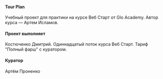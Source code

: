 #### Tour Plan
Учебный проект для практики на курсе Веб Старт от Glo Academy. Автор курса — Артем Исламов.
#### Проект выполняет
Костюченко Дмитрий. Одиннадцатый поток курса Веб Старт. Тариф "Полный фарш" с куратором.
#### Куратор
Артём Проненко
